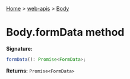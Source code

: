 <!-- docId=web-apis.body.formdata -->

[Home](./index.md) &gt; [web-apis](./web-apis.md) &gt; [Body](./web-apis.body.md)

# Body.formData method


**Signature:**
```javascript
formData(): Promise<FormData>;
```
**Returns:** `Promise<FormData>`

